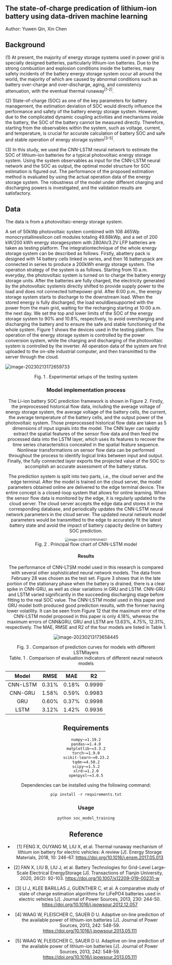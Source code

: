 ## The state-of-charge predication of lithium-ion battery  using data-driven machine learning

Author: Yuwen Qin, Xin Chen

## Background
(1) At present, the majority of energy storage systems used in power grid is specially designed batteries, particularly lithium-ion batteries. Due to the strong combustion and explosion conditions inside the batteries, many safety incidents of the battery energy storage system occur all around the world, the majority of which are caused by abnormal conditions such as battery over-charge and over-discharge, aging, and consistency attenuation, with the eventual thermal runaway<sup>[1-2]</sup>.

(2) State-of-charge (SOC) as one of the key parameters for battery management, the estimation deviation of SOC would directly influence the performance and safety of the battery energy storage system. However, due to the complicated dynamic coupling activities and mechanisms inside the battery, the SOC of the battery cannot be measured directly. Therefore, starting from the observables within the system, such as voltage, current, and temperature, is crucial for accurate calculation of battery SOC and safe and stable operation of energy storage system<sup>[3-5]</sup>.

(3) In this study, we used the CNN-LSTM neural network to estimate the SOC of lithium-ion batteries for a typical photovoltaic energy storage system. Using the system observables as input for the CNN-LSTM neural network and the SOC as output, the optimal model structure for SOC estimation is figured out. The performance of the proposed estimation method is evaluated by using the actual operation data of the energy storage system. The robustness of the model under different charging and discharging powers is investigated, and the validation results are satisfactory.



## Data

The data is from a photovoltaic-energy storage system. 

A set of 50kWp photovoltaic system combined with 108 465Wp monocrystallinesilicon cell modules totaling 49.68kWp, and a set of 200 kW/200 kWh energy storagesystem with 280Ah/3.2V LFP batteries are taken as testing platform. The integrationtechnique of the whole energy storage system can be described as follows. Firstly, abattery pack is designed with 14 battery cells linked in series, and then 16 batterypack are connected in series to produce a 200kWh energy storage system. The operation strategy of the system is as follows. Starting from 10 a.m. everyday, the photovoltaic system is turned on to charge the battery energy storage units. After the batteries are fully charged, the electricity generated by the photovoltaic systemis directly shifted to provide supply power to the load and does not connected tothepower grid. After 6:00 p.m., the energy storage system starts to discharge to the downstream load. When the stored energy is fully discharged, the load wouldbesupported with the power from the main grid, waiting for the recharging starting at 10:00 a.m. the next day. We set the top and lower limits of the SOC of the energy storage system to 90% and 10.8%, respectively, to avoid overcharging and discharging the battery and to ensure the safe and stable functioning of the whole system. Figure 1 shows the devices used in the testing platform. The operation of the energy storage system is controlled by the power conversion system, while the charging and discharging of the photovoltaic system is controlled by the inverter. All operation data of the system are first uploaded to the on-site industrial computer, and then transmitted to the server through the cloud.

![image-20230213172659733](https://raw.githubusercontent.com/hilbert-qyw/The-state-of-charge-predication-of-lithium-ion-battery-using-data-driven-machine-learning/main/images/testing_system.png)

<center>Fig. 1 . Experimental setups of the testing system<center>

### Model implementation process

The Li-ion battery SOC prediction framework is shown in Figure 2. Firstly, the preprocessed historical flow data, including the average voltage of energy storage system, the average voltage of the battery cells, the current, the average temperature of the battery cells, and the output power of the photovoltaic system. Those preprocessed historical flow data are taken as 5 dimensions of input signals into the model. The CNN layer can rapidly extract the spatial features of the sensor flow data and then feed the processed data into the LSTM layer, which uses its features to recover the time series characteristics concealed in the spatial feature sequence. Nonlinear transformations on sensor flow data can be performed throughout the process to identify logical links between input and output. Finally, the fully connected layer exports the projected value of the SOC to accomplish an accurate assessment of the battery status.

The prediction system is split into two parts, i.e., the cloud server and the edge terminal. After the model is trained on the cloud server, the model parameters obtained online are delivered to the edge terminal device. The entire concept is a closed-loop system that allows for online learning. When the sensor flow data is monitored by the edge, it is regularly updated to the cloud server. The cloud server accepts the edge data and stores it in the corresponding database, and periodically updates the CNN-LSTM neural network parameters in the cloud server. The updated neural network model parameters would be transmitted to the edge to accurately fit the latest battery state and avoid the impact of battery capacity decline on battery SOC prediction.

<img src="https://raw.githubusercontent.com/hilbert-qyw/The-state-of-charge-predication-of-lithium-ion-battery-using-data-driven-machine-learning/main/images/flow_chart.png" alt="image-20230213191414621" style="zoom:67%;" />

<center>Fig. 2 . Principal flow chart of CNN-LSTM model<center>

#### Results

The performance of CNN-LTSM model used in this research is compared with several other sophisticated neural network models. The data from February 28 was chosen as the test set. Figure 3 shows that in the late portion of the stationary phase when the battery is drained, there is a clear spike in CNN-GRU, as well as clear variations in GRU and LSTM. CNN-GRU and LSTM varied significantly in the succeeding discharging stage before fitting to the real SOC value. The CNN-LSTM model used in this paper and GRU model both produced good prediction results, with the former having lower volatility. It can be seen from Figure 12 that the maximum error of the CNN-LSTM model proposed in this paper is only 4.18%, whereas the maximum errors of CNN&GRU, GRU and LSTM are 13.63%, 4.75%, 12.31%, respectively. The MAE, RMSE and R2 of the four models are listed in Table 1.

![image-20230213173658445](https://raw.githubusercontent.com/hilbert-qyw/The-state-of-charge-predication-of-lithium-ion-battery-using-data-driven-machine-learning/main/images/model_result.png)

<center>Fig. 3 . Comparison of prediction curves for models with different LSTMlayers<center>

<center>Table. 1 . Comparison of evaluation indicators of different neural network models<center>

|  Model   | RMSE  |  MAE  |   R2   |
| :------: | :---: | :---: | :----: |
| CNN-LSTM | 0.31% | 0.18% | 0.9999 |
| CNN-GRU  | 1.58% | 0.59% | 0.9983 |
|   GRU    | 0.60% | 0.37% | 0.9998 |
|   LSTM   | 3.12% | 1.42% | 0.9936 |



## Requirements

```
numpy~=1.19.2
pandas~=1.4.0
matplotlib~=3.3.2
torch~=1.9.0
scikit-learn~=0.23.2
tqdm~=4.50.2
scipy~=1.5.2
xlrd~=1.2.0
openpyxl~=3.0.5
```

Dependencies can be installed using the following command:

```python
pip install -r requirements.txt
```

### Usage

```python
python soc_model_training
```



## Reference

<div id="refer-anchor-1"></div>

- [1] FENG X, OUYANG M, LIU X, et al. Thermal runaway mechanism of lithium ion battery for electric vehicles: A review [J]. Energy Storage Materials, 2018, 10: 246-67. https://doi.org/10.1016/j.ensm.2017.05.013

<div id="refer-anchor-2"></div>

- [2] FAN X, LIU B, LIU J, et al. Battery Technologies for Grid-Level Large-Scale Electrical EnergyStorage [J]. Transactions of Tianjin University, 2020, 26(2): 92-103. https://doi.org/10.1007/s12209-019-00231-w

<div id="refer-anchor-3"></div>

<div id="refer-anchor-3"></div>

- [3] LI J, KLEE BARILLAS J, GUENTHER C, et al. A comparative study of state of charge estimation algorithms for LiFePO4 batteries used in electric vehicles [J]. Journal of Power Sources, 2013, 230: 244-50. https://doi.org/10.1016/j.jpowsour.2012.12.057

<div id="refer-anchor-4"></div>

- [4] WAAG W, FLEISCHER C, SAUER D U. Adaptive on-line prediction of the available power of lithium-ion batteries [J]. Journal of Power Sources, 2013, 242: 548-59. https://doi.org/10.1016/j.jpowsour.2013.05.111

  <div id="refer-anchor-5"></div>

- [5] WAAG W, FLEISCHER C, SAUER D U. Adaptive on-line prediction of the available power of lithium-ion batteries [J]. Journal of Power Sources, 2013, 242: 548-59. https://doi.org/10.1016/j.jpowsour.2013.05.111

<div id="refer-anchor-6"></div>
